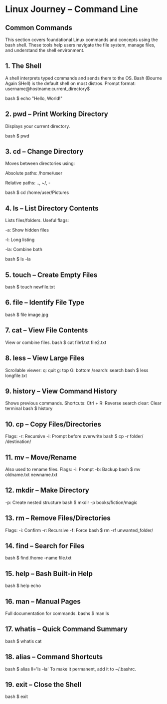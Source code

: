 # Linux Journey – Command Line

## Common Commands

This section covers foundational Linux commands and concepts using the bash shell. These tools help users navigate the file system, manage files, and understand the shell environment.

## 1. The Shell
A shell interprets typed commands and sends them to the OS.
Bash (Bourne Again SHell) is the default shell on most distros.
Prompt format: username@hostname:current_directory$

bash
$ echo "Hello, World!"
## 2. pwd – Print Working Directory
Displays your current directory.

bash
$ pwd
## 3. cd – Change Directory
Moves between directories using:

Absolute paths: /home/user

Relative paths: .., ~/, -

bash
$ cd /home/user/Pictures
## 4. ls – List Directory Contents
Lists files/folders.
Useful flags:

-a: Show hidden files

-l: Long listing

-la: Combine both

bash
$ ls -la
## 5. touch – Create Empty Files
bash
$ touch newfile.txt
## 6. file – Identify File Type
bash
$ file image.jpg
## 7. cat – View File Contents
View or combine files.
bash
$ cat file1.txt file2.txt
## 8. less – View Large Files
Scrollable viewer:
q: quit
g: top
G: bottom
/search: search
bash
$ less longfile.txt
## 9. history – View Command History
Shows previous commands.
Shortcuts:
Ctrl + R: Reverse search
clear: Clear terminal
bash
$ history
## 10. cp – Copy Files/Directories
Flags:
-r: Recursive
-i: Prompt before overwrite
bash
$ cp -r folder/ /destination/
## 11. mv – Move/Rename
Also used to rename files.
Flags:
-i: Prompt
-b: Backup
bash
$ mv oldname.txt newname.txt
## 12. mkdir – Make Directory
-p: Create nested structure
bash
$ mkdir -p books/fiction/magic
## 13. rm – Remove Files/Directories
Flags:
-i: Confirm
-r: Recursive
-f: Force
bash
$ rm -rf unwanted_folder/
## 14. find – Search for Files
bash
$ find /home -name file.txt
## 15. help – Bash Built-in Help
bash
$ help echo
## 16. man – Manual Pages
Full documentation for commands.
bashs
$ man ls
## 17. whatis – Quick Command Summary
bash
$ whatis cat
## 18. alias – Command Shortcuts
bash
$ alias ll='ls -la'
To make it permanent, add it to ~/.bashrc.
## 19. exit – Close the Shell
bash
$ exit
